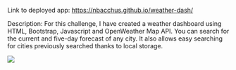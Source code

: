 Link to deployed app: https://nbacchus.github.io/weather-dash/

Description: For this challenge, I have created a weather dashboard using HTML, Bootstrap, Javascript and OpenWeather Map API. You can search for the current and five-day forecast of any city. It also allows easy searching for cities previously searched thanks to local storage.

<img src=".assets/images/screenshot.png">